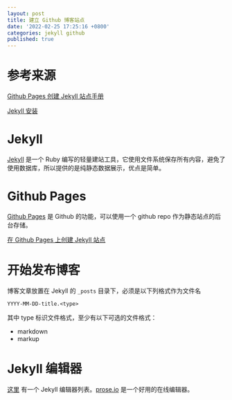 ```yaml
---
layout: post
title: 建立 Github 博客站点
date: '2022-02-25 17:25:16 +0800'
categories: jekyll github
published: true
---
```


# 参考来源

[Github Pages 创建 Jekyll 站点手册](https://docs.github.com/en/pages/setting-up-a-github-pages-site-with-jekyll/creating-a-github-pages-site-with-jekyll)

[Jekyll 安装](https://jekyllrb.com/docs/installation/)

# Jekyll

[Jekyll](https://jekyllrb.com/) 是一个 Ruby 编写的轻量建站工具，它使用文件系统保存所有内容，避免了使用数据库，所以提供的是纯静态数据展示，优点是简单。

# Github Pages

[Github Pages](https://docs.github.com/en/pages) 是 Github 的功能，可以使用一个 github repo 作为静态站点的后台存储。

[在 Github Pages 上创建 Jekyll 站点](https://docs.github.com/en/pages/setting-up-a-github-pages-site-with-jekyll/creating-a-github-pages-site-with-jekyll)

# 开始发布博客

博客文章放置在 Jekyll 的 `_posts` 目录下，必须是以下列格式作为文件名

```
YYYY-MM-DD-title.<type>
```

其中 type 标识文件格式，至少有以下可选的文件格式：

- markdown
- markup

# Jekyll 编辑器

[这里](https://github.com/planetjekyll/awesome-jekyll-editors) 有一个 Jekyll 编辑器列表。[prose.io](https://prose.io/) 是一个好用的在线编辑器。